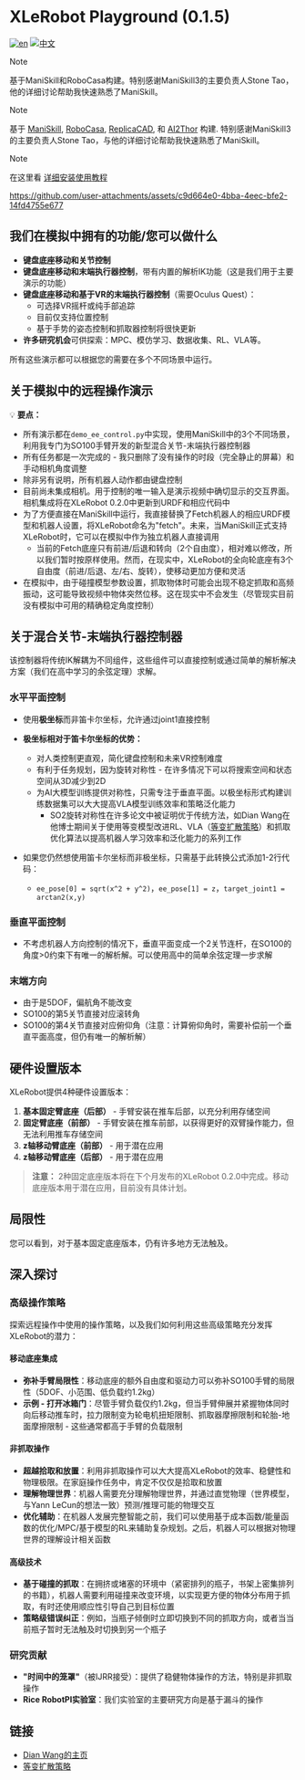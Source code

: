 # XLeRobot Playground (0.1.5)

[![en](https://img.shields.io/badge/lang-en-red.svg)](sim.md)
[![中文](https://img.shields.io/badge/lang-中文-green.svg)](sim_CN.md)

> [!NOTE] 
> 基于ManiSkill和RoboCasa构建。特别感谢ManiSkill3的主要负责人Stone Tao，他的详细讨论帮助我快速熟悉了ManiSkill。

> [!NOTE] 
> 基于 [ManiSkill](https://maniskill.readthedocs.io/en/latest/index.html), [RoboCasa](https://github.com/robocasa/robocasa), [ReplicaCAD](https://aihabitat.org/datasets/replica_cad/), 和 [AI2Thor](https://github.com/allenai/ai2thor) 构建. 特别感谢ManiSkill3的主要负责人Stone Tao，与他的详细讨论帮助我快速熟悉了ManiSkill。

> [!NOTE] 
> 在这里看 [详细安装使用教程](sim_guide_CN.md)

https://github.com/user-attachments/assets/c9d664e0-4bba-4eec-bfe2-14fd4755e677


## 我们在模拟中拥有的功能/您可以做什么

- **键盘底座移动和关节控制** 
- **键盘底座移动和末端执行器控制**，带有内置的解析IK功能（这是我们用于主要演示的功能）
- **键盘底座移动和基于VR的末端执行器控制**（需要Oculus Quest）：
  - 可选择VR摇杆或纯手部追踪
  - 目前仅支持位置控制
  - 基于手势的姿态控制和抓取器控制将很快更新
- **许多研究机会**可供探索：MPC、模仿学习、数据收集、RL、VLA等。

所有这些演示都可以根据您的需要在多个不同场景中运行。

## 关于模拟中的远程操作演示

💡 **要点：**

- 所有演示都在`demo_ee_control.py`中实现，使用ManiSkill中的3个不同场景，利用我专门为SO100手臂开发的新型混合关节-末端执行器控制器
- 所有任务都是一次完成的 - 我只删除了没有操作的时段（完全静止的屏幕）和手动相机角度调整
- 除非另有说明，所有机器人动作都由键盘控制
- 目前尚未集成相机。用于控制的唯一输入是演示视频中确切显示的交互界面。相机集成将在XLeRobot 0.2.0中更新到URDF和相应代码中
- 为了方便直接在ManiSkill中运行，我直接替换了Fetch机器人的相应URDF模型和机器人设置，将XLeRobot命名为"fetch"。未来，当ManiSkill正式支持XLeRobot时，它可以在模拟中作为独立机器人直接调用
  - 当前的Fetch底座只有前进/后退和转向（2个自由度），相对难以修改，所以我们暂时按原样使用。然而，在现实中，XLeRobot的全向轮底座有3个自由度（前进/后退、左/右、旋转），使移动更加方便和灵活
- 在模拟中，由于碰撞模型参数设置，抓取物体时可能会出现不稳定抓取和高频振动，这可能导致视频中物体突然位移。这在现实中不会发生（尽管现实目前没有模拟中可用的精确稳定角度控制）

## 关于混合关节-末端执行器控制器

该控制器将传统IK解耦为不同组件，这些组件可以直接控制或通过简单的解析解决方案（我们在高中学习的余弦定理）求解。

### 水平平面控制
- 使用**极坐标**而非笛卡尔坐标，允许通过joint1直接控制
- **极坐标相对于笛卡尔坐标的优势：**
  - 对人类控制更直观，简化键盘控制和未来VR控制难度
  - 有利于任务规划，因为旋转对称性 - 在许多情况下可以将搜索空间和状态空间从3D减少到2D
  - 为AI大模型训练提供对称性，只需专注于垂直平面。以极坐标形式构建训练数据集可以大大提高VLA模型训练效率和策略泛化能力
    - SO2旋转对称性在许多论文中被证明优于传统方法，如Dian Wang在他博士期间关于使用等变模型改进RL、VLA（[等变扩散策略](https://equidiff.github.io/)）和抓取优化算法以提高机器人学习效率和泛化能力的系列工作

- 如果您仍然想使用笛卡尔坐标而非极坐标，只需基于此转换公式添加1-2行代码：
  - `ee_pose[0] = sqrt(x^2 + y^2)`，`ee_pose[1] = z`，`target_joint1 = arctan2(x,y)`

### 垂直平面控制
- 不考虑机器人方向控制的情况下，垂直平面变成一个2关节连杆，在SO100的角度>0约束下有唯一的解析解。可以使用高中的简单余弦定理一步求解

### 末端方向
- 由于是5DOF，偏航角不能改变
- SO100的第5关节直接对应滚转角
- SO100的第4关节直接对应俯仰角（注意：计算俯仰角时，需要补偿前一个垂直平面高度，但仍有唯一的解析解）

## 硬件设置版本

XLeRobot提供4种硬件设置版本：

1. **基本固定臂底座（后部）** - 手臂安装在推车后部，以充分利用存储空间
2. **固定臂底座（前部）** - 手臂安装在推车前部，以获得更好的双臂操作能力，但无法利用推车存储空间
3. **z轴移动臂底座（前部）** - 用于潜在应用
4. **z轴移动臂底座（后部）** - 用于潜在应用

> **注意：** 2种固定底座版本将在下个月发布的XLeRobot 0.2.0中完成。移动底座版本用于潜在应用，目前没有具体计划。



## 局限性

您可以看到，对于基本固定底座版本，仍有许多地方无法触及。

## 深入探讨

### 高级操作策略

探索远程操作中使用的操作策略，以及我们如何利用这些高级策略充分发挥XLeRobot的潜力：

#### 移动底座集成
- **弥补手臂局限性**：移动底座的额外自由度和驱动力可以弥补SO100手臂的局限性（5DOF、小范围、低负载约1.2kg）
- **示例 - 打开冰箱门**：尽管手臂负载仅约1.2kg，但当手臂伸展并紧握物体同时向后移动推车时，拉力限制变为轮电机扭矩限制、抓取器摩擦限制和轮胎-地面摩擦限制 - 这些通常都高于手臂的负载限制

#### 非抓取操作
- **超越拾取和放置**：利用非抓取操作可以大大提高XLeRobot的效率、稳健性和物理极限。在家庭操作任务中，肯定不仅仅是拾取和放置
- **理解物理世界**：机器人需要充分理解物理世界，并通过直觉物理（世界模型，与Yann LeCun的想法一致）预测/推理可能的物理交互
- **优化辅助**：在机器人发展完整智能之前，我们可以使用基于成本函数/能量函数的优化/MPC/基于模型的RL来辅助复杂规划。之后，机器人可以根据对物理世界的理解设计相关函数

#### 高级技术
- **基于碰撞的抓取**：在拥挤或堵塞的环境中（紧密排列的瓶子，书架上密集排列的书籍），机器人需要利用碰撞来改变环境，以实现更方便的物体分布用于抓取，有时还使用顺应性引导自己到目标位置
- **策略级错误纠正**：例如，当瓶子倾倒时立即切换到不同的抓取方向，或者当当前瓶子暂时无法触及时切换到另一个瓶子

### 研究贡献
- **"时间中的笼罩"**（被IJRR接受）：提供了稳健物体操作的方法，特别是非抓取操作
- **Rice RobotPI实验室**：我们实验室的主要研究方向是基于漏斗的操作

## 链接
- [Dian Wang的主页](https://www.dianwang.io/)
- [等变扩散策略](https://equidiff.github.io/)
